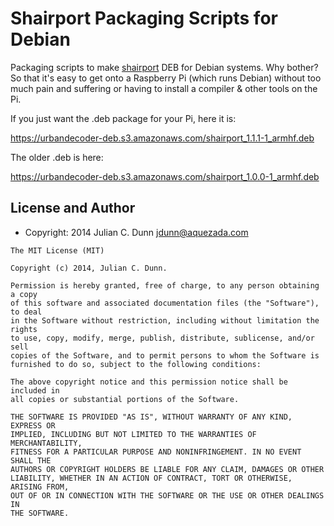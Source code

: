 Shairport Packaging Scripts for Debian
======================================

Packaging scripts to make [shairport](https://github.com/abrasive/shairport) DEB for Debian systems. Why bother?
So that it's easy to get onto a Raspberry Pi (which runs Debian)
without too much pain and suffering or having to install a compiler &
other tools on the Pi.

If you just want the .deb package for your Pi, here it is:

https://urbandecoder-deb.s3.amazonaws.com/shairport_1.1.1-1_armhf.deb

The older .deb is here:

https://urbandecoder-deb.s3.amazonaws.com/shairport_1.0.0-1_armhf.deb

License and Author
------------------

* Copyright: 2014 Julian C. Dunn <jdunn@aquezada.com>

```text
The MIT License (MIT)

Copyright (c) 2014, Julian C. Dunn.

Permission is hereby granted, free of charge, to any person obtaining a copy
of this software and associated documentation files (the "Software"), to deal
in the Software without restriction, including without limitation the rights
to use, copy, modify, merge, publish, distribute, sublicense, and/or sell
copies of the Software, and to permit persons to whom the Software is
furnished to do so, subject to the following conditions:

The above copyright notice and this permission notice shall be included in
all copies or substantial portions of the Software.

THE SOFTWARE IS PROVIDED "AS IS", WITHOUT WARRANTY OF ANY KIND, EXPRESS OR
IMPLIED, INCLUDING BUT NOT LIMITED TO THE WARRANTIES OF MERCHANTABILITY,
FITNESS FOR A PARTICULAR PURPOSE AND NONINFRINGEMENT. IN NO EVENT SHALL THE
AUTHORS OR COPYRIGHT HOLDERS BE LIABLE FOR ANY CLAIM, DAMAGES OR OTHER
LIABILITY, WHETHER IN AN ACTION OF CONTRACT, TORT OR OTHERWISE, ARISING FROM,
OUT OF OR IN CONNECTION WITH THE SOFTWARE OR THE USE OR OTHER DEALINGS IN
THE SOFTWARE.
```
